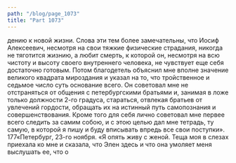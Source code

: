 ```yaml
---
path: "/blog/page_1073"
title: "Part 1073"
---
```


дению к новой жизни. Слова эти тем более замечательны, что Иосиф Алексеевич, несмотря на свои тяжкие физические страдания, никогда не тяготится жизнию, а любит смерть, к которой он, несмотря на всю чистоту и высоту своего внутреннего человека, не чувствует еще себя достаточно готовым. Потом благодетель объяснил мне вполне значение великого квадрата мироздания и указал на то, что тройственное и седьмое число суть основание всего. Он советовал мне не отстраняться от общения с петербургскими братьями и, занимая в ложе только должности 2-го градуса, стараться, отвлекая братьев от увлечений гордости, обращать их на истинный путь самопознания и совершенствования. Кроме того для себя лично советовал мне первее всего следить за самим собою, и с этою целью дал мне тетрадь, ту самую, в которой я пишу и буду вписывать впредь все свои поступки».
177«Петербург, 23-го ноября.
«Я опять живу с женой. Теща моя в слезах приехала ко мне и сказала, что Элен здесь и что она умоляет меня выслушать ее, что о
